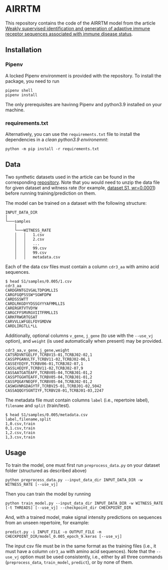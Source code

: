 # AIRRTM


This repository contains the code of the AIRRTM model from the article [Weakly supervised identification and generation of adaptive immune receptor sequences associated with immune disease status](https://www.biorxiv.org/content/10.1101/2023.09.24.558823v1). 

## Installation

### Pipenv
A locked Pipenv environment is provided with the repository.
To install the package, you need to run 
```shell
pipenv shell
pipenv install
```
The only prerequisites are havinng Pipenv and python3.9 installed on your machine.

### requirements.txt
Alternatively, you can use the `requirements.txt` file to install the dependencies in a *clean python3.9 environemnt*:
```shell
python -m pip install -r requirements.txt
```


## Data
Two synthetic datasets used in the article can be found in the corresponding [repository](https://github.com/csi-greifflab/airrtm_data). Note that you would need to unzip the data file for given dataset and witness rate (for example, [dataset S1, wr=0.0001](https://github.com/csi-greifflab/airrtm_data/blob/main/S1/samples/0.0001/data.zip)) before running training/prediction on them.

The model can be trained on a dataset with the following structure:
```
INPUT_DATA_DIR
│
└───samples
    │
    └───WITNESS_RATE
    │   │   1.csv
    │   │   2.csv
    │   │   ...
    │   │   99.csv
    │   │   99.csv
    │   │   metadata.csv
```

Each of the data csv files must contain a column `cdr3_aa` with amino acid sequences.
```
$ head S1/samples/0.005/1.csv
cdr3_aa
CARDGRNTGIVGALTDPGMLLIS
CARGFGQPSSSW*SGWFDPW
CARDSSSWTT
CARDLRKGDYYDSSGYYYAFMMLLIS
CARERGRTVTVDYW
CARGCFFSMVRGVIITFRMLLIS
CARKFRWGRTGSAT
CARVVLLWFGELFDYGMDVW
CARDLIRGTLL*LL
```

Additionally, optional columns `v_gene`, `j_gene` (to use with the `--use_vj` option), and `weight` (is used automatically when present) may be provided. 
```
cdr3_aa,v_gene,j_gene,weight
CATSRDVNTGELFF,TCRBV15-01,TCRBJ02-02,1
CASSPPGANVLTF,TCRBV11-02,TCRBJ02-06,1
CASSEYEQYF,TCRBV06-01,TCRBJ02-07,1
CASSLHEQYF,TCRBV11-02,TCRBJ02-07,9
CASSAATGATEAFF,TCRBV05-04,TCRBJ01-01,2
CASSPTGGHTEAFF,TCRBV05-04,TCRBJ01-01,2
CASSPQGAYNEQFF,TCRBV05-04,TCRBJ02-01,2
CASWGVNRGDAGYTF,TCRBV25-01,TCRBJ01-02,5042
CASSAQQGYSGNTIYF,TCRBV28-01,TCRBJ01-03,2247
```

The metadata file must contain columns `label` (i.e., repertoire label), `filename` and `split` (train/test). 
```
$ head S1/samples/0.005/metadata.csv
label,filename,split
1,0.csv,train
0,1.csv,train
1,2.csv,train
1,3.csv,train
```

## Usage

To train the model, one must first run `preprocess_data.py` on your dataset folder (structured as described above)
```
python preprocess_data.py --input_data_dir INPUT_DATA_DIR -w WITNESS_RATE [--use_vj]
```

Then you can train the model by running
```
python train_model.py --input_data_dir INPUT_DATA_DIR -w WITNESS_RATE [-t THREADS] [--use_vj] --checkpoint_dir CHECKPOINT_DIR
```

And, with a trained model, make signal intensity predictions on sequences from an unseen repertoire, for example:
```
predict.py -i INPUT_FILE -o OUTPUT_FILE -m CHECKPOINT_DIR/model_0.005_epoch_9.keras [--use_vj]
```
The input csv file must be in the same format as the training files (i.e., it must have a column `cdr3_aa` with amino acid sequences).
Note that the `--use_vj` option must be used consistently, i.e., either by all three commands (`preprocess_data`, `train_model`, `predict`), or by none of them.



